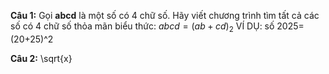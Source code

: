 **Câu 1:** Gọi **abcd** là một số có 4 chữ số. Hãy viết chương trình tìm tất cả các số có 4 chữ số thỏa mãn biểu thức: $abcd=(ab+cd)_2$
VÍ DỤ: số 2025=(20+25)^2

**Câu 2:** \sqrt{x}

